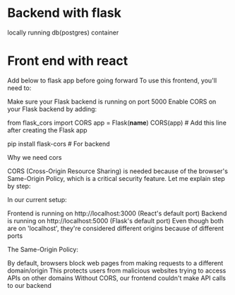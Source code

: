 # Backend with flask
locally running db(postgres) container



# Front end with react
Add below to flask app before going forward
To use this frontend, you'll need to:

Make sure your Flask backend is running on port 5000
Enable CORS on your Flask backend by adding:

from flask_cors import CORS
app = Flask(__name__)
CORS(app)  # Add this line after creating the Flask app


pip install flask-cors  # For backend

Why we need cors

CORS (Cross-Origin Resource Sharing) is needed because of the browser's Same-Origin Policy, which is a critical security feature. Let me explain step by step:

In our current setup:

Frontend is running on http://localhost:3000 (React's default port)
Backend is running on http://localhost:5000 (Flask's default port)
Even though both are on 'localhost', they're considered different origins because of different ports


The Same-Origin Policy:

By default, browsers block web pages from making requests to a different domain/origin
This protects users from malicious websites trying to access APIs on other domains
Without CORS, our frontend couldn't make API calls to our backend


